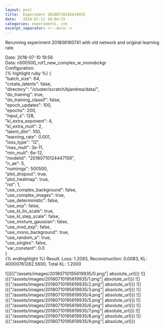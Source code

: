 ```yaml
---
layout: post
title:  Experiment 20180710195619935
date:   2018-07-11 10:04:15
categories: experiments, cnn
excerpt_separator: <!--more-->
---
```

Rerunning experiment 201806160741 with old network and original learning rate.  

 <!--more-->
Date: 2018-07-10 19:56  
Data: n500500_rot1_new_complex_w_monobckgr  
Configuration:   
{% highlight ruby %}
{  
    "batch_size": 64,   
    "create_latents": false,   
    "directory": "/cluster/scratch/bjandrea/data/",   
    "do_training": true,   
    "do_training_classif": false,   
    "epoch_updates": 100,   
    "epochs": 200,   
    "input_s": 128,   
    "kl_extra_exponent": 4,   
    "kl_extra_mult": 2,   
    "latent_dim": 100,   
    "learning_rate": 0.001,   
    "loss_type": "l2",   
    "max_mult": 3e-11,   
    "min_mult": 6e-12,   
    "modelid": "20180710124447159",   
    "n_ae": 5,   
    "numimgs": 500500,   
    "plot_dropout": true,   
    "plot_heatmap": true,   
    "rot": 1,   
    "use_complex_background": false,   
    "use_complex_images": true,   
    "use_deterministic": false,   
    "use_exp": false,   
    "use_kl_lin_scale": true,   
    "use_kl_step_scale": false,   
    "use_mixture_gaussian": false,   
    "use_mod_exp": false,   
    "use_mono_background": true,   
    "use_random_a": true,   
    "use_singles": false,   
    "var_constant": 0.0  
}  
{% endhighlight %}
Result: Loss: 1.2083, Reconstruction: 0.0083, KL: 40000761282.5600, Total KL: 1.2000  

![]({{"/assets/images/20180710195619935/0.png"| absolute_url}})
![]({{"/assets/images/20180710195619935/1.png"| absolute_url}})
![]({{"/assets/images/20180710195619935/2.png"| absolute_url}})
![]({{"/assets/images/20180710195619935/3.png"| absolute_url}})
![]({{"/assets/images/20180710195619935/4.png"| absolute_url}})
![]({{"/assets/images/20180710195619935/5.png"| absolute_url}})
![]({{"/assets/images/20180710195619935/6.png"| absolute_url}})
![]({{"/assets/images/20180710195619935/7.png"| absolute_url}})
![]({{"/assets/images/20180710195619935/8.png"| absolute_url}})
![]({{"/assets/images/20180710195619935/9.png"| absolute_url}})
